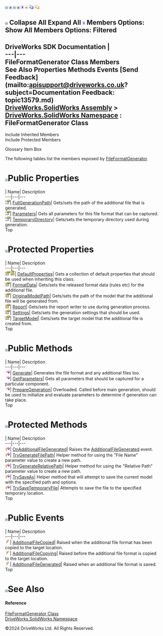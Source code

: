 ![](dotnetimages/collapse.gif) ![](dotnetimages/expand.gif) ![](dotnetimages/collapse.gif) ![](dotnetimages/expand.gif) ![](dotnetimages/drpdown.gif) ![](dotnetimages/drpdown_orange.gif) ![](dotnetimages/copycode.gif) ![](dotnetimages/copycodeHighlight.gif)

![](dotnetimages/collapse.gif) Collapse All Expand All ![](dotnetimages/drpdown.gif) Members Options: Show All  Members Options: Filtered   
---  
DriveWorks SDK Documentation  |   
---|---  
FileFormatGenerator Class Members   
See Also Properties Methods Events [Send Feedback](mailto:apisupport@driveworks.co.uk?subject=Documentation Feedback: topic13579.md)  
[DriveWorks.SolidWorks Assembly](topic13342.md) > [DriveWorks.SolidWorks Namespace](topic13345.md) : FileFormatGenerator Class  
---  
  
Include Inherited Members    
Include Protected Members  


Glossary Item Box

The following tables list the members exposed by [FileFormatGenerator](topic13579.md).

# ![](dotnetimages/collapse.gif)Public Properties

| Name| Description  
---|---|---  
![Public Property](dotnetimages/publicProperty.gif)| [FullGenerationPath](topic13597.md)| Gets/sets the path of the additional file that is generated.   
![Public Property](dotnetimages/publicProperty.gif)| [Parameters](topic13599.md)| Gets all parameters for this file format that can be captured.   
![Public Property](dotnetimages/publicProperty.gif)| [TemporaryDirectory](topic13603.md)| Gets/sets the temporary directory used during generation.   
Top

# ![](dotnetimages/collapse.gif)Protected Properties

| Name| Description  
---|---|---  
![Protected Property](dotnetimages/protectedProperty.gif)![static \(Shared in Visual Basic\)](dotnetimages/static.gif)| [DefaultProperties](topic13595.md)| Gets a collection of default properties that should be used when inheriting this class.   
![Protected Property](dotnetimages/protectedProperty.gif)| [FormatData](topic13596.md)| Gets/sets the released format data (rules etc) for the additional file.   
![Protected Property](dotnetimages/protectedProperty.gif)| [OriginalModelPath](topic13598.md)| Gets/sets the path of the model that the additional file will be generated from.   
![Protected Property](dotnetimages/protectedProperty.gif)| [Report](topic13600.md)| Gets/sets the report writer to use during generation process.   
![Protected Property](dotnetimages/protectedProperty.gif)| [Settings](topic13601.md)| Gets/sets the generation settings that should be used.   
![Protected Property](dotnetimages/protectedProperty.gif)| [TargetModel](topic13602.md)| Gets/sets the target model that the additional file is created from.   
Top

# ![](dotnetimages/collapse.gif)Public Methods

| Name| Description  
---|---|---  
![Public Method](dotnetimages/publicMethod.gif)| [Generate](topic13585.md)| Generates the file format and any additional files too.   
![Public Method](dotnetimages/publicMethod.gif)| [GetParameters](topic13586.md)| Gets all parameters that should be captured for a particular component.   
![Public Method](dotnetimages/publicMethod.gif)| [PrepareGeneration](topic13588.md)| Overloaded. Called before main generation, should be used to initialize and evaluate parameters to determine if generation can take place.   
Top

# ![](dotnetimages/collapse.gif)Protected Methods

| Name| Description  
---|---|---  
![Protected Method](dotnetimages/protectedMethod.gif)| [OnAdditionalFileGenerated](topic13587.md)| Raises the [AdditionalFileGenerated](topic13606.md) event.   
![Protected Method](dotnetimages/protectedMethod.gif)| [TryGenerateFilePath](topic13591.md)| Helper method for using the "File Name" parameter value to create a new path.   
![Protected Method](dotnetimages/protectedMethod.gif)| [TryGenerateRelativePath](topic13592.md)| Helper method for using the "Relative Path" parameter value to create a new path.   
![Protected Method](dotnetimages/protectedMethod.gif)| [TrySaveAs](topic13593.md)| Helper method that will attempt to save the current model with the specified path and options.   
![Protected Method](dotnetimages/protectedMethod.gif)| [TrySaveTemporaryFile](topic13594.md)| Attempts to save the file to the specified temporary location.   
Top

# ![](dotnetimages/collapse.gif)Public Events

| Name| Description  
---|---|---  
![Public Event](dotnetimages/publicEvent.gif)| [AdditionalFileCopied](topic13604.md)| Raised when the additional file format has been copied to the target location.   
![Public Event](dotnetimages/publicEvent.gif)| [AdditionalFileCopying](topic13605.md)| Raised before the additional file format is copied to the target location.   
![Public Event](dotnetimages/publicEvent.gif)| [AdditionalFileGenerated](topic13606.md)| Raised when an additional file format is saved.   
Top

# ![](dotnetimages/collapse.gif)See Also

#### Reference

[FileFormatGenerator Class](topic13579.md)   
[DriveWorks.SolidWorks Namespace](topic13345.md)

©2024 DriveWorks Ltd. All Rights Reserved.
